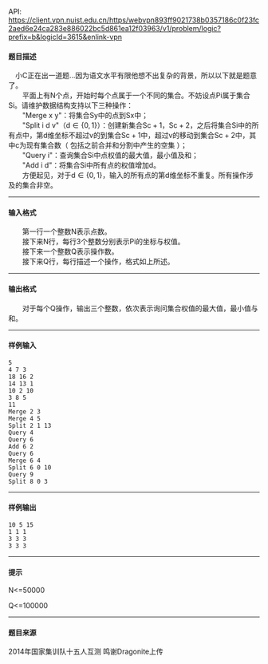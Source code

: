 API: https://client.vpn.nuist.edu.cn/https/webvpn893ff9021738b0357186c0f23fc2aed6e24ca283e886022bc5d861ea12f03963/v1/problem/logic?prefix=b&logicId=3615&enlink-vpn

#### 题目描述

　小C正在出一道题...因为语文水平有限他想不出复杂的背景，所以以下就是题意了。  
　　平面上有N个点，开始时每个点属于一个不同的集合。不妨设点Pi属于集合Si。请维护数据结构支持以下三种操作：  
　　"Merge x y"：将集合Sy中的点到Sx中；  
　　"Split i d v"（d ∈ {0, 1}）：创建新集合Sc + 1，Sc + 2，之后将集合Si中的所有点中，第d维坐标不超过v的到集合Sc + 1中，超过v的移动到集合Sc + 2中，其中c为现有集合数（ 包括之前合并和分割中产生的空集 ）；  
　　"Query i"：查询集合Si中点权值的最大值，最小值及和；  
　　"Add i d"：将集合Si中所有点的权值增加d。  
　　方便起见，对于d ∈ {0, 1}，输入的所有点的第d维坐标不重复。所有操作涉及的集合非空。

---

#### 输入格式

　　第一行一个整数N表示点数。  
　　接下来N行，每行3个整数分别表示Pi的坐标与权值。  
　　接下来一个整数Q表示操作数。  
　　接下来Q行，每行描述一个操作，格式如上所述。

---

#### 输出格式

　　对于每个Q操作，输出三个整数，依次表示询问集合权值的最大值，最小值与和。

---

#### 样例输入
```
5
4 7 3
18 16 2
14 13 1
10 2 10
3 8 5
11
Merge 2 3
Merge 4 5
Split 2 1 13
Query 4
Query 6
Add 6 2
Query 6
Merge 6 4
Split 6 0 10
Query 9
Split 8 0 3

```

---

#### 样例输出
```
10 5 15
1 1 1
3 3 3
3 3 3
```

---

#### 提示

N<=50000

Q<=100000

---

#### 题目来源

2014年国家集训队十五人互测 鸣谢Dragonite上传
